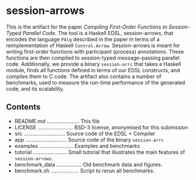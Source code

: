 # session-arrows

This is the artifact for the paper *Compiling First-Order Functions to
Session-Typed Parallel Code*. The tool is a Haskell EDSL, session-arrows, that
encodes the language `PAlg` described in the paper in terms of a
reimplementation of Haskell `Control.Arrow`. Session-arrows is meant for writing
first-order functions with participant (process) annotations. These functions
are then compiled to session-typed message-passing parallel code. Additionally,
we provide a binary `session-arrc` that takes a Haskell module, finds all
functions defined in terms of our EDSL constructs, and compiles them to C code.
The artifact also contains a number of benchmarks, used to measure the run-time
performance of the generated code, and its scalability.

## Contents

* README.md ...................... This file
* LICENSE ........................ BSD-3 license, anonymised for this submission
* src ............................ Source code of the EDSL + Compiler
* app ............................ Source code of the binary `session-arrc`
* examples ....................... Examples and benchmarks
* tutorial ....................... Small tutorial that illustrates the main
                                   features of `session-arrows`.
* benchmark_data ................. Old benchmark data and figures.
* benchmark.sh ................... Script to rerun all benchmarks.
